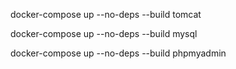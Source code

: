
docker-compose  up --no-deps --build tomcat

docker-compose  up --no-deps --build mysql

docker-compose  up --no-deps --build phpmyadmin
